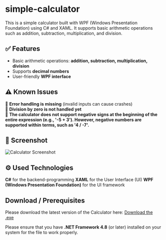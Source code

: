 # simple-calculator
This is a simple calculator built with WPF (Windows Presentation Foundation) using C# and XAML. It supports basic arithmetic operations such as addition, subtraction, multiplication, and division.

## ✅ Features  
- Basic arithmetic operations: **addition, subtraction, multiplication, division**  
- Supports **decimal numbers**  
- User-friendly **WPF interface**  

## ⚠️ Known Issues  
🚧 **Error handling is missing** (invalid inputs can cause crashes)  
🚧 **Division by zero is not handled yet**  
🚧 **The calculator does not support negative signs at the beginning of the entire expression (e.g., '-5 + 3'). However, negative numbers are supported within terms, such as '4 / -7'.**

## 📸 Screenshot
![Calculator Screenshot](https://github.com/user-attachments/assets/7d499405-32c8-4201-8987-8189525d73e6)

## ⚙️ Used Technologies
**C#** for the backend-programming
**XAML** for the User Interface (UI)
**WPF (Windows Presentation Foundation)** for the UI framework

## Download / Prerequisites
Please download the latest version of the Calculator here: 
[Download the .exe](https://github.com/DominikMaxReiner/simple-calculator/releases/download/v1.0/Calculator.exe)

Please ensure that you have **.NET Framework 4.8** (or later) installed on your system for the file to work properly.
